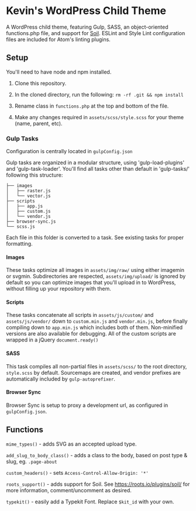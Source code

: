 # Kevin's WordPress Child Theme
A WordPress child theme, featuring Gulp, SASS, an object-oriented functions.php file, and support for [Soil](http://roots.io). ESLint and Style Lint configuration files are included for Atom's linting plugins.

## Setup
You'll need to have node and npm installed.

1. Clone this repository.

2. In the cloned directory, run the following: `rm -rf .git && npm install`

3. Rename class in `functions.php` at the top and bottom of the file.

4. Make any changes required in `assets/scss/style.scss` for your theme (name, parent, etc).


### Gulp Tasks
Configuration is centrally located in `gulpConfig.json`

Gulp tasks are organized in a modular structure, using 'gulp-load-plugins' and 'gulp-task-loader'. You'll find all tasks other than default in 'gulp-tasks/' following this structure:
```
├── images
│   ├── raster.js
│   └── vector.js
├── scripts
│   ├── app.js
│   ├── custom.js
│   └── vendor.js
├── browser-sync.js
└── scss.js
```
Each file in this folder is converted to a task. See existing tasks for proper formatting.

#### Images
These tasks optimize all images in `assets/img/raw/` using either imagemin or svgmin. Subdirectories are respected, `assets/img/upload/` is ignored by default so you can optimize images that you'll upload in to WordPress, without filling up your repository with them.

#### Scripts
These tasks concatenate all scripts in `assets/js/custom/` and `assets/js/vendor/` down to `custom.min.js` and `vendor.min.js`, before finally compiling down to `app.min.js` which includes both of them. Non-minified versions are also available for debugging. All of the custom scripts are wrapped in a jQuery `document.ready()`

#### SASS
This task compiles all non-partial files in `assets/scss/` to the root directory, `style.scss` by default. Sourcemaps are created, and vendor prefixes are automatically included by `gulp-autoprefixer`.

#### Browser Sync
Browser Sync is setup to proxy a development url, as configured in `gulpConfig.json`.

## Functions

`mime_types()` - adds SVG as an accepted upload type.

`add_slug_to_body_class()` - adds a class to the body, based on post type & slug, eg. `.page-about`

`custom_headers()` - sets `Access-Control-Allow-Origin: '*'`

`roots_support()` - adds support for Soil. See https://roots.io/plugins/soil/ for more information, comment/uncomment as desired.

`typekit()` - easily add a Typekit Font. Replace `$kit_id` with your own.
